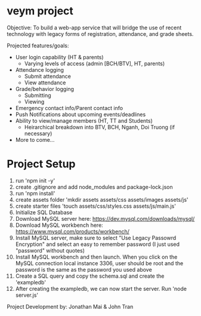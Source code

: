 # veym project

Objective: To build a web-app service that will bridge the use of recent technology with legacy forms of registration, attendance, and grade sheets.

Projected features/goals:
- User login capability (HT & parents)
  - Varying levels of access (admin [BCH/BTV], HT, parents)
- Attendance logging
  - Submit attendance
  - View attendance
- Grade/behavior logging
  - Submitting
  - Viewing
- Emergency contact info/Parent contact info
- Push Notifications about upcoming events/deadlines
- Ability to view/manage members (HT, TT and Students)
  - Heirarchical breakdown into BTV, BCH, Nganh, Doi Truong (if necessary)
- More to come...

# Project Setup
1) run 'npm init -y'
2) create .gitignore and add node_modules and package-lock.json
3) run 'npm install'
4) create assets folder 'mkdir assets assets/css assets/images assets/js'
5) create starter files 'touch assets/css/styles.css assets/js/main.js'
6) Initialize SQL Database
  1) Download MySQL server here: https://dev.mysql.com/downloads/mysql/
  2) Download MySQL workbench here: https://www.mysql.com/products/workbench/
  3) Install MySQL server, make sure to select "Use Legacy Passowrd Encryption" and select an easy to remember password (I just used "password" without quotes)
  4) Install MySQL workbench and then launch. When you click on the MySQL connection local instance 3306, user should be root and the password is the same as the password you used above
  5) Create a SQL query and copy the schema.sql and create the 'exampledb'
7) After creating the exampledb, we can now start the server. Run 'node server.js'

Project Development by:
Jonathan Mai & John Tran

